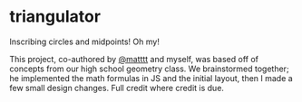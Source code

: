 # triangulator
Inscribing circles and midpoints! Oh my!

This project, co-authored by [@matttt](https://github.com/matttt) and myself, was based off of concepts from our high school geometry class. We brainstormed together; he implemented the math formulas in JS and the initial layout, then I made a few small design changes. Full credit where credit is due.
